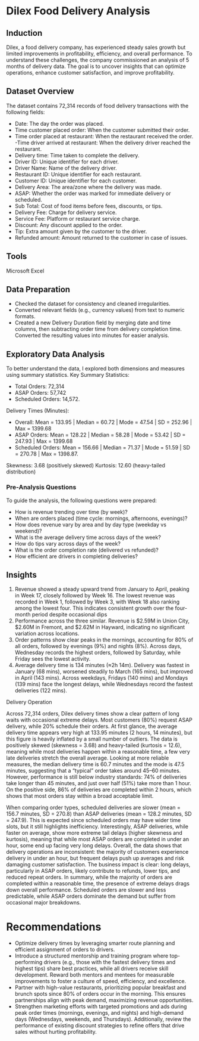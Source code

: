 # Dilex Food Delivery Analysis
## Induction
Dilex, a food delivery company, has experienced steady sales growth but limited improvements in profitability, efficiency, and overall performance. To understand these challenges, the company commissioned an analysis of 5 months of delivery data. The goal is to uncover insights that can optimize operations, enhance customer satisfaction, and improve profitability.
## Dataset Overview 
The dataset contains 72,314 records of food delivery transactions with the following fields:
- Date: The day the order was placed.
- Time customer placed order: When the customer submitted their order.
- Time order placed at restaurant: When the restaurant received the order.
-Time driver arrived at restaurant: When the delivery driver reached the restaurant.
- Delivery time: Time taken to complete the delivery.
- Driver ID: Unique identifier for each driver.
- Driver Name: Name of the delivery driver.
- Restaurant ID: Unique identifier for each restaurant.
- Customer ID: Unique identifier for each customer.
- Delivery Area: The area/zone where the delivery was made.
- ASAP: Whether the order was marked for immediate delivery or scheduled.
- Sub Total: Cost of food items before fees, discounts, or tips.
- Delivery Fee: Charge for delivery service.
- Service Fee: Platform or restaurant service charge.
- Discount: Any discount applied to the order.
- Tip: Extra amount given by the customer to the driver.
- Refunded amount: Amount returned to the customer in case of issues.
## Tools
Microsoft Excel
## Data Preparation
- Checked the dataset for consistency and cleaned irregularities.
- Converted relevant fields (e.g., currency values) from text to numeric formats.
- Created a new Delivery Duration field by merging date and time columns, then subtracting order time from delivery completion time.
Converted the resulting values into minutes for easier analysis.
## Exploratory Data Analysis
To better understand the data, I explored both dimensions and measures using summary statistics.
Key Summary Statistics:
- Total Orders: 72,314
- ASAP Orders: 57,742
- Scheduled Orders: 14,572.

Delivery Times (Minutes):
- Overall: Mean = 133.95 | Median = 60.72 | Mode = 47.54 | SD = 252.96 | Max = 1399.68
- ASAP Orders: Mean = 128.22 | Median = 58.28 | Mode = 53.42 | SD = 247.93 | Max = 1399.68
- Scheduled Orders: Mean = 156.66 | Median = 71.37 | Mode = 51.59 | SD = 270.78 | Max = 1398.87.

Skewness: 3.68 (positively skewed)
Kurtosis: 12.60 (heavy-tailed distribution)
### Pre-Analysis Questions
To guide the analysis, the following questions were prepared:
- How is revenue trending over time (by week)?
- When are orders placed (time cycle: mornings, afternoons, evenings)?
- How does revenue vary by area and by day type (weekday vs weekend)?
- What is the average delivery time across days of the week?
- How do tips vary across days of the week?
- What is the order completion rate (delivered vs refunded)?
- How efficient are drivers in completing deliveries?
## Insights
1.	Revenue showed a steady upward trend from January to April, peaking in Week 17, closely followed by Week 16. The lowest revenue was recorded in Week 1, followed by Week 3, with Week 18 also ranking among the lowest four. This indicates consistent growth over the four-month period despite occasional dips
2.	Performance across the three similar. Revenue is $2.59M in Union City, $2.60M in Fremont, and $2.62M in Hayward, indicating no significant variation across locations.
3.	Order patterns show clear peaks in the mornings, accounting for 80% of all orders, followed by evenings (9%) and nights (8%). Across days, Wednesday records the highest orders, followed by Saturday, while Friday sees the lowest activity.
4.	Average delivery time is 134 minutes (≈2h 14m). Delivery was fastest in January (68 mins), worsened steadily to March (165 mins), but improved in April (143 mins). Across weekdays, Fridays (140 mins) and Mondays (139 mins) face the longest delays, while Wednesdays record the fastest deliveries (122 mins).

Delivery Operation

Across 72,314 orders, Dilex delivery times show a clear pattern of long waits with occasional extreme delays. Most customers (80%) request ASAP delivery, while 20% schedule their orders. At first glance, the average delivery time appears very high at 133.95 minutes (2 hours, 14 minutes), but this figure is heavily inflated by a small number of outliers. The data is positively skewed (skewness = 3.68) and heavy-tailed (kurtosis = 12.6), meaning while most deliveries happen within a reasonable time, a few very late deliveries stretch the overall average.
Looking at more reliable measures, the median delivery time is 60.7 minutes and the mode is 47.5 minutes, suggesting that a “typical” order takes around 45–60 minutes. However, performance is still below industry standards: 74% of deliveries take longer than 45 minutes, and just over half (51%) take more than 1 hour. On the positive side, 86% of deliveries are completed within 2 hours, which shows that most orders stay within a broad acceptable limit.

When comparing order types, scheduled deliveries are slower (mean = 156.7 minutes, SD = 270.8) than ASAP deliveries (mean = 128.2 minutes, SD = 247.9). This is expected since scheduled orders may have wider time slots, but it still highlights inefficiency. Interestingly, ASAP deliveries, while faster on average, show more extreme tail delays (higher skewness and kurtosis), meaning that while most ASAP orders are completed in under an hour, some end up facing very long delays.
Overall, the data shows that delivery operations are inconsistent: the majority of customers experience delivery in under an hour, but frequent delays push up averages and risk damaging customer satisfaction. The business impact is clear: long delays, particularly in ASAP orders, likely contribute to refunds, lower tips, and reduced repeat orders.
In summary, while the majority of orders are completed within a reasonable time, the presence of extreme delays drags down overall performance. Scheduled orders are slower and less predictable, while ASAP orders dominate the demand but suffer from occasional major breakdowns. 

# Recommendations
- Optimize delivery times by leveraging smarter route planning and efficient assignment of orders to drivers.
- Introduce a structured mentorship and training program where top-performing drivers (e.g., those with the fastest delivery times and highest tips) share best practices, while all drivers receive skill development. Reward both mentors and mentees for measurable improvements to foster a culture of speed, efficiency, and excellence.
- Partner with high-value restaurants, prioritizing popular breakfast and brunch spots since 80% of orders occur in the morning. This ensures partnerships align with peak demand, maximizing revenue opportunities.
- Strengthen marketing efforts with targeted promotions and ads during peak order times (mornings, evenings, and nights) and high-demand days (Wednesdays, weekends, and Thursdays). Additionally, review the performance of existing discount strategies to refine offers that drive sales without hurting profitability.
